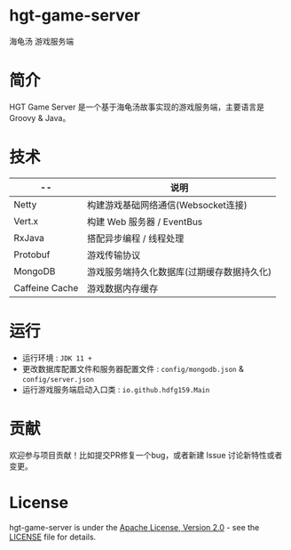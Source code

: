 # hgt-game-server
海龟汤 游戏服务端

# 简介

HGT Game Server 是一个基于海龟汤故事实现的游戏服务端，主要语言是 Groovy & Java。

# 技术

| -- | 说明|
|---|---|
| Netty | 构建游戏基础网络通信(Websocket连接)
| Vert.x | 构建 Web 服务器 / EventBus
| RxJava | 搭配异步编程 / 线程处理
| Protobuf | 游戏传输协议
| MongoDB | 游戏服务端持久化数据库(过期缓存数据持久化)
| Caffeine Cache | 游戏数据内存缓存

# 运行

- 运行环境 : `JDK 11 +`
- 更改数据库配置文件和服务器配置文件 : `config/mongodb.json` & `config/server.json`
- 运行游戏服务端启动入口类 : `io.github.hdfg159.Main`


# 贡献

欢迎参与项目贡献！比如提交PR修复一个bug，或者新建 Issue 讨论新特性或者变更。

# License

hgt-game-server is under the [Apache License, Version 2.0](http://www.apache.org/licenses/LICENSE-2.0) - see the [LICENSE](LICENSE) file for details.